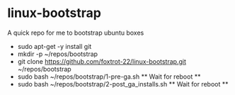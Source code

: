 # linux-bootstrap
A quick repo for me to bootstrap ubuntu boxes
- sudo apt-get -y install git
- mkdir -p ~/repos/bootstrap
- git clone https://github.com/foxtrot-22/linux-bootstrap.git ~/repos/bootstrap
- sudo bash ~/repos/bootstrap/1-pre-ga.sh
** Wait for reboot **
- sudo bash ~/repos/bootstrap/2-post_ga_installs.sh
** Wait for reboot **
